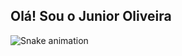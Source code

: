 ## Olá! Sou o Junior Oliveira

![Snake animation](https://github.com/juniioroliveira/juniioroliveira/blob/main/.github/workflows/main.yml)

